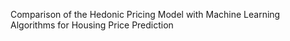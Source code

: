 Comparison of the Hedonic Pricing Model with Machine Learning Algorithms for Housing Price Prediction
